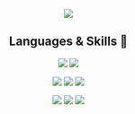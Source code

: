 <div>
  <p align="center">
    <img src="https://capsule-render.vercel.app/api?type=waving&color=auto&height=220&section=header&text=CHOI%20HYEON%20SEONG%20😄&fontSize=70"/>
  </p>
  
  <h2 align="center"> Languages & Skills 🔨</h2>
  <p align="center">
    <img src="https://img.shields.io/badge/python-3776AB.svg?&style=for-the-badge&logo=python&logoColor=black"/>
    <img src="https://img.shields.io/badge/javascript-F7DF1E.svg?&style=for-the-badge&logo=javascript&logoColor=black"/>
  </p>
  <p align="center">
    <img src="https://img.shields.io/badge/html5-E34F26.svg?&style=for-the-badge&logo=html5&logoColor=black"/>
    <img src="https://img.shields.io/badge/css3-1572B6.svg?&style=for-the-badge&logo=css3&logoColor=black"/>
    <img src="https://img.shields.io/badge/react-61DAFB.svg?&style=for-the-badge&logo=react&logoColor=black"/>
  </p>
  <p align="center">
    <img src="https://img.shields.io/badge/scikitlearn-F7931E.svg?&style=for-the-badge&logo=scikitlearn&logoColor=black"/>
    <img src="https://img.shields.io/badge/tensorflow-FF6F00.svg?&style=for-the-badge&logo=tensorflow&logoColor=black"/>
    <img src="https://img.shields.io/badge/pytorch-EE4C2C.svg?&style=for-the-badge&logo=pytorch&logoColor=black"/>
  </p>
</div>

<!--
**ChoiHyeonSeong/ChoiHyeonSeong** is a ✨ _special_ ✨ repository because its `README.md` (this file) appears on your GitHub profile.

Here are some ideas to get you started:

- 🔭 I’m currently working on ...
- 🌱 I’m currently learning ...
- 👯 I’m looking to collaborate on ...
- 🤔 I’m looking for help with ...
- 💬 Ask me about ...
- 📫 How to reach me: ...
- 😄 Pronouns: ...
- ⚡ Fun fact: ...
-->
